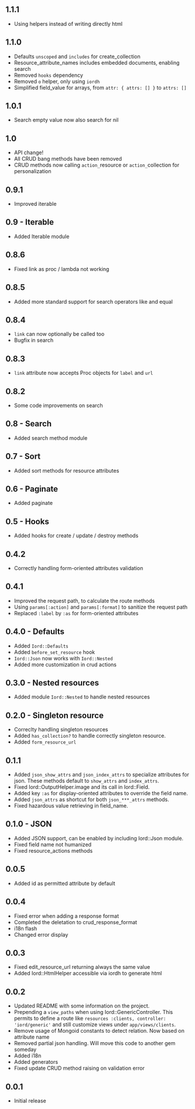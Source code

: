 ## 1.1.1
* Using helpers instead of writing directly html

## 1.1.0
* Defaults `unscoped` and `includes` for create_collection
* Resource_attribute_names includes embedded documents, enabling search
* Removed `hooks` dependency
* Removed `o` helper, only using `iordh`
* Simplified field_value for arrays, from `attr: { attrs: [] }` to `attrs: []`

## 1.0.1
* Search empty value now also search for nil

## 1.0
* API change!
* All CRUD bang methods have been removed
* CRUD methods now calling `action_`resource or `action_`collection for personalization

## 0.9.1
* Improved iterable

## 0.9 - Iterable
* Added Iterable module

## 0.8.6
* Fixed link as proc / lambda not working

## 0.8.5
* Added more standard support for search operators like and equal

## 0.8.4
* `link` can now optionally be called too
* Bugfix in search

## 0.8.3
* `link` attribute now accepts Proc objects for `label` and `url`

## 0.8.2
* Some code improvements on search

## 0.8 - Search
* Added search method module

## 0.7 - Sort
* Added sort methods for resource attributes

## 0.6 - Paginate
* Added paginate

## 0.5 - Hooks
* Added hooks for create / update / destroy methods

## 0.4.2
* Correctly handling form-oriented attributes validation

## 0.4.1
* Improved the request path, to calculate the route methods
* Using `params[:action]` and `params[:format]` to sanitize the request path
* Replaced `:label` by `:as` for form-oriented attributes 

## 0.4.0 - Defaults
* Added `Iord::Defaults`
* Added `before_set_resource` hook
* `Iord::Json` now works with `Iord::Nested`
* Added more customization in crud actions

## 0.3.0 - Nested resources
* Added module `Iord::Nested` to handle nested resources

## 0.2.0 - Singleton resource
* Correclty handling singleton resources
* Added `has_collection?` to handle correctly singleton resource.
* Added `form_resource_url`

## 0.1.1
* Added `json_show_attrs` and `json_index_attrs` to specialize attributes for
  json. These methods default to `show_attrs` and `index_attrs`.
* Fixed Iord::OutputHelper.image and its call in Iord::Field.
* Added key `:as` for display-oriented attributes to override the field name.
* Added `json_attrs` as shortcut for both `json_***_attrs` methods.
* Fixed hazardous value retrieving in field_name.

## 0.1.0 - JSON
* Added JSON support, can be enabled by including Iord::Json module.
* Fixed field name not humanized
* Fixed resource_actions methods

## 0.0.5
* Added id as permitted attribute by default

## 0.0.4
* Fixed error when adding a response format
* Completed the deletation to crud_response_format
* i18n flash
* Changed error display

## 0.0.3
* Fixed edit_resource_url returning always the same value
* Added Iord::HtmlHelper accessible via iordh to generate html

## 0.0.2
* Updated README with some information on the project.
* Prepending a `view_paths` when using Iord::GenericController.
  This permits to define a route like `resources :clients, controller: 'iord/generic'`
  and still customize views under `app/views/clients`.
* Remove usage of Mongoid constants to detect relation. Now based on attribute name
* Removed partial json handling. Will move this code to another gem someday
* Added i18n
* Added generators
* Fixed update CRUD method raising on validation error

## 0.0.1
* Initial release
